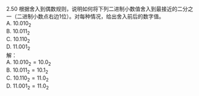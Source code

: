 2.50 根据舍入到偶数规则，说明如何将下列二进制小数值舍入到最接近的二分之一（二进制小数点右边1位）。对每种情况，给出舍入前后的数字值。  
A. $10.010_2$  
B. $10.011_2$  
C. $10.110_2$  
D. $11.001_2$  
解：  
A. $10.010_2 = 10.0_2$  
B. $10.011_2 = 10.1_2$  
C. $10.110_2 = 11.0_2$  
D. $11.001_2 = 11.0_2$  